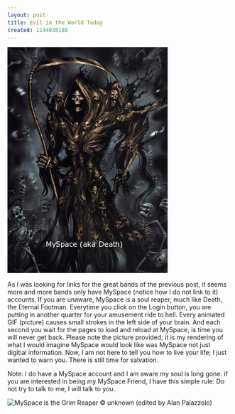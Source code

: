 ```yaml
---
layout: post
title: Evil in the World Today
created: 1144038180
---
```


![](/images/posts/zzold/soul_reaper.jpg)

As I was looking for links for the great bands of the previous post, it seems more and more bands only have MySpace (notice how I do not link to it) accounts. If you are unaware, MySpace is a soul reaper, much like Death, the Eternal Footman. Everytime you click on the Login button, you are putting in another quarter for your amusement ride to hell. Every animated GIF (picture) causes small strokes in the left side of your brain. And each second you wait for the pages to load and reload at MySpace, is time you will never get back. Please note the picture provided; it is my rendering of what I would imagine MySpace would look like was MySpace not just digitial information. Now, I am not here to tell you how to live your life; I just wanted to warn you. There is still time for salvation.

Note: I do have a MySpace account and I am aware my soul is long gone. if you are interested in being my MySpace Friend, I have this simple rule: Do not try to talk to me, I will talk to you.

![MySpace is the Grim Reaper © unknown (edited by Alan Palazzolo)](http://www.alanpalazzolo.com/gallery2/d/4062-2/soul_reaper.jpg "MySpace is the Grim Reaper © unknown (edited by Alan Palazzolo)")

